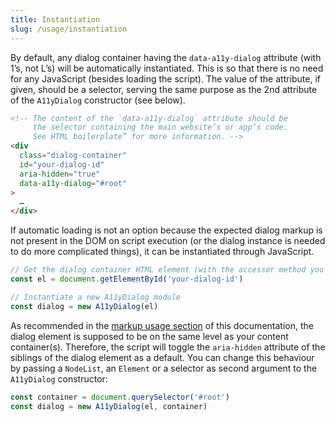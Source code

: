 ```yaml
---
title: Instantiation
slug: /usage/instantiation
---
```


By default, any dialog container having the `data-a11y-dialog` attribute (with 1’s, not L’s) will be automatically instantiated. This is so that there is no need for any JavaScript (besides loading the script). The value of the attribute, if given, should be a selector, serving the same purpose as the 2nd attribute of the `A11yDialog` constructor (see below).

```html
<!-- The content of the `data-a11y-dialog` attribute should be
     the selector containing the main website’s or app’s code.
     See HTML boilerplate” for more information. -->
<div
  class="dialog-container"
  id="your-dialog-id"
  aria-hidden="true"
  data-a11y-dialog="#root"
>
  …
</div>
```

If automatic loading is not an option because the expected dialog markup is not present in the DOM on script execution (or the dialog instance is needed to do more complicated things), it can be instantiated through JavaScript.

```js
// Get the dialog container HTML element (with the accessor method you want)
const el = document.getElementById('your-dialog-id')

// Instantiate a new A11yDialog module
const dialog = new A11yDialog(el)
```

As recommended in the [markup usage section](usage.markup.md) of this documentation, the dialog element is supposed to be on the same level as your content container(s). Therefore, the script will toggle the `aria-hidden` attribute of the siblings of the dialog element as a default. You can change this behaviour by passing a `NodeList`, an `Element` or a selector as second argument to the `A11yDialog` constructor:

```js
const container = document.querySelector('#root')
const dialog = new A11yDialog(el, container)
```
